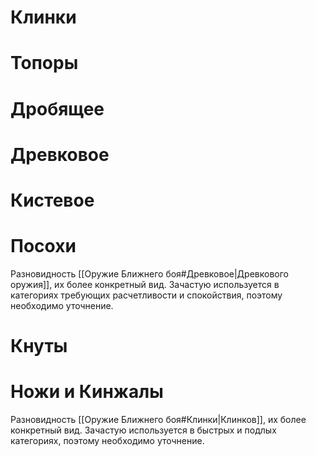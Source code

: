 # Клинки

# Топоры

# Дробящее

# Древковое

# Кистевое

# Посохи

Разновидность [[Оружие Ближнего боя#Древковое|Древкового оружия]], их более конкретный вид. Зачастую используется в категориях требующих расчетливости и спокойствия, поэтому необходимо уточнение. 
# Кнуты

# Ножи и Кинжалы

Разновидность [[Оружие Ближнего боя#Клинки|Клинков]], их более конкретный вид. Зачастую используется в быстрых и подлых категориях, поэтому необходимо уточнение. 




